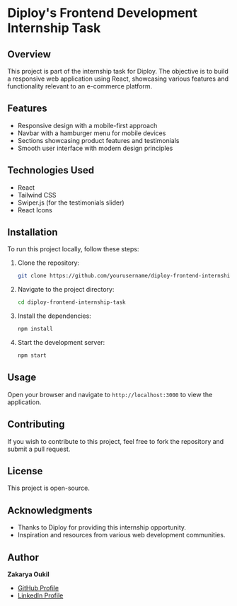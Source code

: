 
# Diploy's Frontend Development Internship Task

## Overview
This project is part of the internship task for Diploy. The objective is to build a responsive web application using React, showcasing various features and functionality relevant to an e-commerce platform.

## Features
- Responsive design with a mobile-first approach
- Navbar with a hamburger menu for mobile devices
- Sections showcasing product features and testimonials
- Smooth user interface with modern design principles

## Technologies Used
- React
- Tailwind CSS
- Swiper.js (for the testimonials slider)
- React Icons

## Installation
To run this project locally, follow these steps:

1. Clone the repository:
   ```bash
   git clone https://github.com/yourusername/diploy-frontend-internship-task.git
   ```
2. Navigate to the project directory:
   ```bash
   cd diploy-frontend-internship-task
   ```
3. Install the dependencies:
   ```bash
   npm install
   ```
4. Start the development server:
   ```bash
   npm start
   ```

## Usage
Open your browser and navigate to `http://localhost:3000` to view the application.

## Contributing
If you wish to contribute to this project, feel free to fork the repository and submit a pull request.

## License
This project is open-source.

## Acknowledgments
- Thanks to Diploy for providing this internship opportunity.
- Inspiration and resources from various web development communities.

## Author
**Zakarya Oukil**
- [GitHub Profile](https://github.com/Oukil00)
- [LinkedIn Profile](https://www.linkedin.com/in/zakaryaoukil/)

